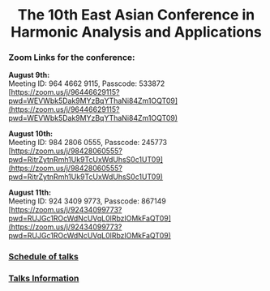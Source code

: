 # <center> The 10th East Asian Conference in Harmonic Analysis and Applications </center>
 


### Zoom Links for the conference: 

**August 9th:**  
Meeting ID: 964 4662 9115,   Passcode: 533872  
[https://zoom.us/j/96446629115?pwd=WEVWbk5Dak9MYzBqYThaNi84Zm1OQT09](https://zoom.us/j/96446629115?pwd=WEVWbk5Dak9MYzBqYThaNi84Zm1OQT09)

**August 10th:**  
Meeting ID: 984 2806 0555,   Passcode: 245773  
[https://zoom.us/j/98428060555?pwd=RitrZytnRmh1Uk9TcUxWdUhsS0c1UT09](https://zoom.us/j/98428060555?pwd=RitrZytnRmh1Uk9TcUxWdUhsS0c1UT09)

**August 11th:**  
Meeting ID: 924 3409 9773,   Passcode: 867149  
[https://zoom.us/j/92434099773?pwd=RUJGc1ROcWdNcUVqL0lRbzlOMkFaQT09](https://zoom.us/j/92434099773?pwd=RUJGc1ROcWdNcUVqL0lRbzlOMkFaQT09)


### [Schedule of talks](schedule.pdf)

### [Talks Information](Talks.pdf)
